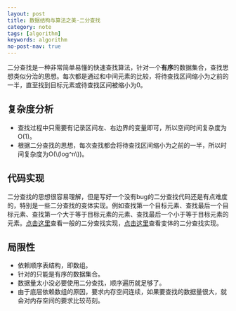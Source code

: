 ```yaml
---
layout: post
title: 数据结构与算法之美-二分查找
category: note
tags: [algorithm]
keywords: algorithm
no-post-nav: true
---
```


<script type="text/javascript" src="http://cdn.mathjax.org/mathjax/latest/MathJax.js?config=default"></script>

二分查找是一种非常简单易懂的快速查找算法，针对一个**有序**的数据集合，查找思想类似分治的思想。每次都是通过和中间元素的比较，将待查找区间缩小为之前的一半，直至找到目标元素或待查找区间被缩小为0。

## 复杂度分析
- 查找过程中只需要有记录区间左、右边界的变量即可，所以空间时间复杂度为O(1)。
- 根据二分查找的思想，每次查找都会将待查找区间缩小为之前的一半，所以时间复杂度为O(\\(log^n\\))。

## 代码实现
二分查找的思想很容易理解，但是写好一个没有bug的二分查找代码还是有点难度的，特别是一些二分查找的变体实现。例如查找第一个目标元素、查找最后一个目标元素、查找第一个大于等于目标元素的元素、查找最后一个小于等于目标元素的元素。[点击这里](https://github.com/wyc18556/algorithms/blob/master/src/other/BinSearch.java)查看一般的二分查找实现，[点击这里](https://github.com/wyc18556/algorithms/blob/master/src/other/BinSearchPlus.java)查看变体的二分查找实现。

## 局限性
- 依赖顺序表结构，即数组。
- 针对的只能是有序的数据集合。
- 数据量太小没必要使用二分查找，顺序遍历就足够了。
- 由于底层依赖数组的原因，要求内存空间连续，如果要查找的数据量很大，就会对内存空间的要求比较苛刻。
